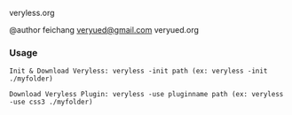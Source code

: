 veryless.org

@author feichang <veryued@gmail.com> veryued.org

### Usage

	Init & Download Veryless: veryless -init path (ex: veryless -init ./myfolder)
	
	Download Veryless Plugin: veryless -use pluginname path (ex: veryless -use css3 ./myfolder)
